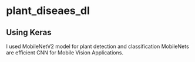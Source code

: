 # plant_diseaes_dl
## Using Keras
I used MobileNetV2 model for plant detection and classification
MobileNets are efficient CNN for Mobile Vision Applications.
